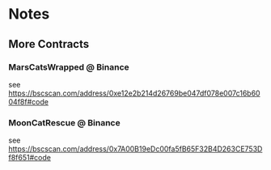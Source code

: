 # Notes


## More Contracts

### MarsCatsWrapped  @ Binance

see <https://bscscan.com/address/0xe12e2b214d26769be047df078e007c16b6004f8f#code>

### MoonCatRescue  @ Binance

see <https://bscscan.com/address/0x7A00B19eDc00fa5fB65F32B4D263CE753Df8f651#code>



